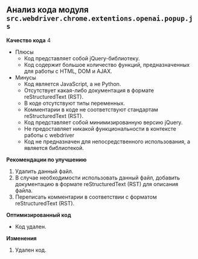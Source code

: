 ## Анализ кода модуля `src.webdriver.chrome.extentions.openai.popup.js`

**Качество кода**
4
- Плюсы
    - Код представляет собой jQuery-библиотеку.
    - Код содержит большое количество функций, предназначенных для работы с HTML, DOM и AJAX.
- Минусы
    -  Код является JavaScript, а не Python.
    -  Отсутствует какая-либо документация в формате reStructuredText (RST).
    - В коде отсутствуют типы переменных.
    - Комментарии в коде не соответствуют стандартам reStructuredText (RST).
    - Код представляет собой минимизированную версию jQuery.
    - Не предоставляет никакой функциональности в контексте работы с webdriver
    - Код не предназначен для непосредственного использования, а является библиотекой.

**Рекомендации по улучшению**

1.  Удалить данный файл.
2.  В случае необходимости использовать данный файл,  добавить документацию в формате reStructuredText (RST) для описания файла.
3.  Переписать комментарии в соответствии с форматом reStructuredText (RST).

**Оптимизированный код**

- Код удален.

**Изменения**

1.  Удален код.